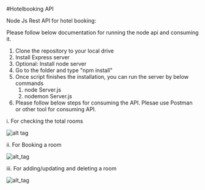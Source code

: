 #Hotelbooking API

Node Js Rest API for hotel booking:

Please follow below documentation for running the node api and consuming it.

1. Clone the repository to your local drive 
2. Install Express server
3. Optional: Install node server
4. Go to the folder and type "npm install"
5. Once script finishes the installation, you can run the server by below commands
   1. node Server.js
   2. nodemon Server.js
6. Please follow below steps for consuming the API. Plesae use Postman or other tool for consuming API.

i. For checking the total rooms

![alt tag](https://user-images.githubusercontent.com/2278023/88373959-6a563d00-cdb6-11ea-915d-e1c9fe824aec.png)

ii. For Booking a room

![alt_tag](https://user-images.githubusercontent.com/2278023/88374060-aee1d880-cdb6-11ea-8d1f-f1b8d773c62b.png)


iii. For adding/updating and deleting a room


![alt_tag](https://user-images.githubusercontent.com/2278023/88374262-1730ba00-cdb7-11ea-811f-6ea18acb5313.png)

